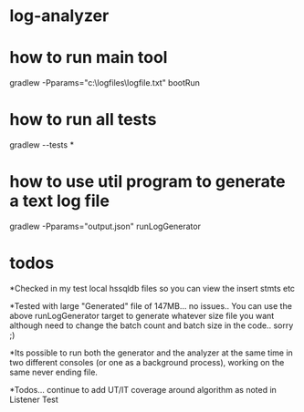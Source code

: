 # log-analyzer

# how to run main tool
gradlew -Pparams="c:\logfiles\logfile.txt" bootRun


# how to run all tests
gradlew --tests *


# how to use util program to generate a text log file
gradlew -Pparams="output.json" runLogGenerator

# todos
*Checked in my test local hssqldb files so you can view the insert stmts etc

*Tested with large "Generated" file of 147MB... no issues.. You can use the above runLogGenerator target to generate whatever size file you want although need to change the batch count and batch size in the code.. sorry ;)

*Its possible to run both the generator and the analyzer at the same time in two different consoles (or one as a background process), working on the same never ending file.

*Todos... continue to add UT/IT coverage around algorithm as noted in Listener Test 
